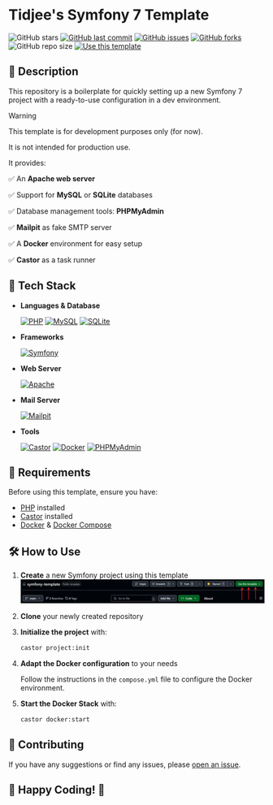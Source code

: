 # Tidjee's Symfony 7 Template <!-- ![Work in progress](https://img.shields.io/badge/Work%20in%20Progress-red.svg) -->

![GitHub stars](https://img.shields.io/github/stars/tidjee-dev/symfony-template?style=) [![GitHub last commit](https://img.shields.io/github/last-commit/tidjee-dev/symfony-template)](https://github.com/tidjee-dev/symfony-template/commits/main) [![GitHub issues](https://img.shields.io/github/issues/tidjee-dev/symfony-template)](https://github.com/tidjee-dev/symfony-template/issues) [![GitHub forks](https://img.shields.io/github/forks/tidjee-dev/symfony-template?style)](https://github.com/tidjee-dev/symfony-template/fork) ![GitHub repo size](https://img.shields.io/github/repo-size/tidjee-dev/symfony-template) [![Use this template](https://img.shields.io/badge/Use%20this%20template-blueviolet?logo=github)](https://github.com/tidjee-dev/symfony-template/generate)

## 📝 Description

This repository is a boilerplate for quickly setting up a new Symfony 7 project with a ready-to-use configuration in a dev environment.

> [!WARNING]
> This template is for development purposes only (for now).
>
> It is not intended for production use.

It provides:

✅ An **Apache web server**

✅ Support for **MySQL** or **SQLite** databases

✅ Database management tools: **PHPMyAdmin**

✅ **Mailpit** as fake SMTP server

✅ A **Docker** environment for easy setup

✅ **Castor** as a task runner

## 🚀 Tech Stack

- **Languages & Database**

  [![PHP](https://img.shields.io/badge/PHP-8.4.x-777BB4?logo=php)](https://www.php.net/)
  [![MySQL](https://img.shields.io/badge/MySQL-latest-4479A1?logo=mysql)](https://www.mysql.com/)
  [![SQLite](https://img.shields.io/badge/SQLite-latest-003B57?logo=sqlite)](https://www.sqlite.org/)

- **Frameworks**

  [![Symfony](https://img.shields.io/badge/Symfony-7.x-000?logo=symfony)](https://symfony.com/)

- **Web Server**

  [![Apache](<https://img.shields.io/badge/Apache-latest_(2.4)-D42029?logo=apache>)](https://httpd.apache.org/)

- **Mail Server**

  [![Mailpit](https://img.shields.io/badge/Mailpit-latest-000)](https://mailpit.axllent.org/)

- **Tools**

  [![Castor](https://img.shields.io/badge/Castor-latest-000)](https://castor.jolicode.com/)
  [![Docker](https://img.shields.io/badge/Docker-latest-0db7ed?logo=docker)](https://docs.docker.com/)
  [![PHPMyAdmin](https://img.shields.io/badge/PHPMyAdmin-latest-4479A1?logo=phpmyadmin)](https://www.phpmyadmin.net/)

## 📌 Requirements

Before using this template, ensure you have:

- [PHP](https://www.php.net/) installed
- [Castor](https://castor.jolicode.com/installation) installed
- [Docker](https://docs.docker.com/engine/install/) & [Docker Compose](https://docs.docker.com/compose/)

## 🛠️ How to Use

1. **Create** a new Symfony project using this template
   ![use this template](/docs/template/assets/image.png)
2. **Clone** your newly created repository
3. **Initialize the project** with:

   ```sh
   castor project:init
   ```

4. **Adapt the Docker configuration** to your needs

   Follow the instructions in the `compose.yml` file to configure the Docker environment.

5. **Start the Docker Stack** with:

   ```sh
   castor docker:start
   ```

## 🤝 Contributing

If you have any suggestions or find any issues, please [open an issue](https://github.com/tidjee-dev/symfony-template/issues/new).

## 🎉 Happy Coding! 🚀
